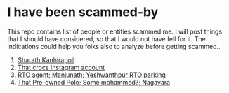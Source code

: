 # I have been scammed-by
This repo contains list of people or entities scammed me. I will post things that I should have considered, so that I would not have fell for it. The indications could help you folks also to analyze before getting scammed..

1. [Sharath Kanhirapoil](01/info.md)
2. [That crocs Instagram account](02/info.md)
3. [RTO agent; Manjunath; Yeshwanthpur RTO parking](03/info.md)
4. [That Pre-owned Polo; Some mohammed?; Nagavara](04/info.md)
